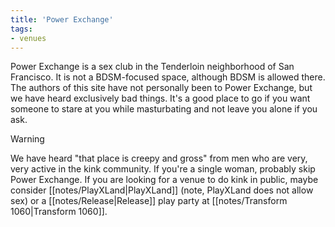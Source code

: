 ```yaml
---
title: 'Power Exchange'
tags:
- venues
---
```


Power Exchange is a sex club in the Tenderloin neighborhood of San Francisco. It is not a BDSM-focused space, although BDSM is allowed there. The authors of this site have not personally been to Power Exchange, but we have heard exclusively bad things. It's a good place to go if you want someone to stare at you while masturbating and not leave you alone if you ask.

> [!warning]
> We have heard "that place is creepy and gross" from men who are very, very active in the kink community. If you're a single woman, probably skip Power Exchange. If you are looking for a venue to do kink in public, maybe consider [[notes/PlayXLand|PlayXLand]] (note, PlayXLand does not allow sex) or a [[notes/Release|Release]] play party at [[notes/Transform 1060|Transform 1060]].